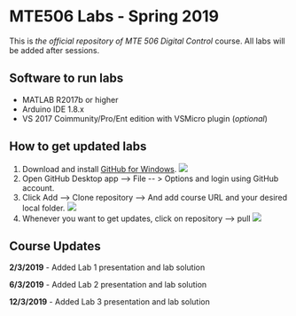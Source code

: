 # MTE506 Labs - Spring 2019

This is *the official repository of MTE 506 Digital Control* course. All labs will be added after sessions.

## Software to run labs

 - MATLAB R2017b or higher
 - Arduino IDE 1.8.x
 - VS 2017 Coimmunity/Pro/Ent edition with VSMicro plugin (*optional*)

## How to get updated labs

 

 1. Download and install [GitHub for Windows](https://desktop.github.com/).
 ![](https://github.com/wbadry/MTE405/blob/master/images/GitHub%20For%20Windows%20Desktop.png)
 2. Open GitHub Desktop app --> File -- > Options and login using GitHub account.
 3. Click Add --> Clone repository --> And add course URL and your desired local folder.
 ![](https://github.com/wbadry/MTE405/blob/master/images/Clone%20Github.png)
4. Whenever you want to get updates, click on repository --> pull
![](https://github.com/wbadry/MTE405/blob/master/images/Pull%20update.png)


## Course Updates
**2/3/2019** -  Added Lab 1 presentation and lab solution

**6/3/2019** -  Added Lab 2 presentation and lab solution

**12/3/2019** - Added Lab 3 presentation and lab solution
